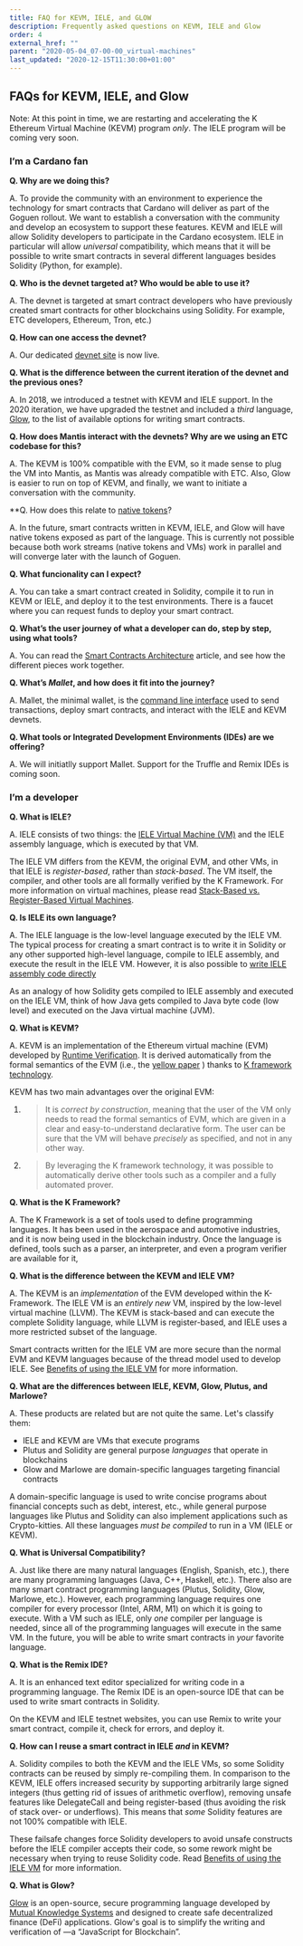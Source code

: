 ```yaml
---
title: FAQ for KEVM, IELE, and GLOW
description: Frequently asked questions on KEVM, IELE and Glow
order: 4
external_href: ""
parent: "2020-05-04_07-00-00_virtual-machines"
last_updated: "2020-12-15T11:30:00+01:00"
---
```


## FAQs for KEVM, IELE, and Glow

Note: At this point in time, we are restarting and accelerating the K
Ethereum Virtual Machine (KEVM) program *only*. The IELE program will be
coming very soon.

### I’m a Cardano fan

**Q. Why are we doing this?**

A. To provide the community with an environment to experience
the technology for smart contracts that Cardano will deliver as
part of the Goguen rollout. We want to establish a conversation with the community
and develop an ecosystem to support these features. KEVM and
IELE will allow Solidity developers to participate in the Cardano
ecosystem. IELE in particular will allow *universal* compatibility, which
means that it will be possible to write smart contracts in
several different languages besides Solidity (Python, for example).

**Q. Who is the devnet targeted at? Who would be able to use it?**

A. The devnet is targeted at smart contract developers who have previously
created smart contracts for other blockchains using Solidity. For example, ETC developers, 
Ethereum, Tron, etc.)

**Q. How can one access the devnet?**

A. Our dedicated [devnet site](https://developers.cardano.org/) is now live.

**Q. What is the difference between the current iteration of the devnet and the previous ones?**

A. In 2018, we introduced a testnet with KEVM and IELE support. In the 2020
iteration, we have upgraded the testnet and included a *third* language,
[Glow](https://glow-lang.org/), to the list of available options for writing smart contracts.

**Q. How does Mantis interact with the devnets? Why are we using an ETC codebase for this?**

A. The KEVM is 100% compatible with the EVM, so it made sense to plug
the VM into Mantis, as Mantis was already compatible
with ETC. Also, Glow is easier to run on top of
KEVM, and finally, we want to initiate a conversation with the community.

**Q. How does this relate to [native tokens](https://developers.cardano.org/en/development-environments/native-tokens/native-tokens/)?

A. In the future, smart contracts written in KEVM, IELE, and Glow will have
native tokens exposed as part of the language. This is currently not possible
because both work streams (native tokens and VMs) work in parallel and will
converge later with the launch of Goguen.

**Q. What funcionality can I expect?**

A. You can take a smart contract created in Solidity,
compile it to run in KEVM or IELE, and deploy it to the test
environments. There is a faucet where you can request funds to deploy
your smart contract.

**Q. What’s the user journey of what a developer can do, step by step, using what tools?**

A. You can read the [Smart Contracts Architecture](http://../iele_vm_architecture) article, and see
how the different pieces work together.

**Q. What’s *Mallet*, and how does it fit into the journey?**

A. Mallet, the minimal wallet, is the [command line interface](https://testnets.cardano.org/en/more/iele/getting-started/mallet-installation/)
used to send transactions, deploy smart contracts, and interact with the IELE and KEVM devnets.

**Q. What tools or Integrated Development Environments (IDEs) are we offering?**

A. We will initiatlly support Mallet. Support for the Truffle and Remix IDEs is coming soon.

### I’m a developer

**Q. What is IELE?**

A. IELE consists of two things: the [IELE Virtual Machine (VM)](https://testnets.cardano.org/en/more/iele/about/the-iele-virtual-machine/)
and the IELE assembly language, which is executed by that VM.

The IELE VM differs from the KEVM, the original EVM, and other VMs, 
in that IELE is *register-based*, rather than *stack-based*. The VM
itself, the compiler, and other tools are all formally verified
by the K Framework. For more information on virtual machines,
please read [Stack-Based vs. Register-Based Virtual Machines](https://docs.google.com/document/u/0/d/1XilTNYriTCXF93uCw82GnFZ4_3j1JATsdC7ICPnvVLQ/edit).

**Q. Is IELE its own language?**

A. The IELE language is the low-level language executed by the IELE VM.
The typical process for creating a smart contract is to write it in 
Solidity or any other supported high-level language, compile to IELE assembly, 
and execute the result in the IELE VM. However, it is also possible to [write
IELE assembly code directly](https://testnets.cardano.org/en/more/iele/getting-started/coding-in-iele-assembly/)

As an analogy of how Solidity gets compiled to IELE assembly and
executed on the IELE VM, think of how Java gets compiled to Java
byte code (low level) and executed on the Java virtual machine (JVM).

**Q. What is KEVM?**

A. KEVM is an implementation of the Ethereum virtual machine (EVM)
developed by [Runtime Verification](https://runtimeverification.com/). It is derived
automatically from the formal semantics of the EVM (i.e., the
[yellow paper](https://ethereum.github.io/yellowpaper/paper.pdf) ) thanks
to [K framework technology](https://runtimeverification.com/blog/k-framework-an-overview/).

KEVM has two main advantages over the original EVM:

1.  > It is *correct by construction*, meaning that the user of the VM
    > only needs to read the formal semantics of EVM, which are given in a
    > clear and easy-to-understand declarative form. The user can be sure
    > that the VM will behave *precisely* as specified, and not in any other way.

2.  > By leveraging the K framework technology, it was possible to
    > automatically derive other tools such as a compiler and a fully
    > automated prover.

**Q. What is the K Framework?**

A. The K Framework is a set of tools used to define programming languages.
It has been used in the aerospace and automotive industries, and it is now
being used in the blockchain industry. Once the language is defined, tools
such as a parser, an interpreter, and even a program verifier are
available for it, 

**Q. What is the difference between the KEVM and IELE VM?**

A. The KEVM is an *implementation* of the EVM developed within the K-Framework. 
The IELE VM is an *entirely new* VM, inspired by the low-level virtual machine (LLVM).
The KEVM is stack-based and can execute the complete Solidity language, while LLVM is
register-based, and IELE uses a more restricted subset of the language.

Smart contracts written for the IELE VM are more secure than the normal
EVM and KEVM languages because of the thread model used to develop IELE.
See [Benefits of using the IELE VM](https://docs.google.com/document/u/0/d/1lqFBLubaY3C2zLXeQ0nBI-172Q2B--IdpKT6VNDwT8A/edit)
for more information.

**Q. What are the differences between IELE, KEVM, Glow, Plutus, and Marlowe?**

A. These products are related but are not quite the same. Let's classify them:

- IELE and KEVM are VMs that execute programs
- Plutus and Solidity are general purpose *languages* that operate in blockchains
- Glow and Marlowe are domain-specific languages targeting financial contracts

A domain-specific language is used to write concise programs about financial concepts
such as debt, interest, etc., while general purpose languages like Plutus and Solidity
can also implement applications such as Crypto-kitties. All these languages *must be compiled*
to run in a VM (IELE or KEVM).

**Q. What is Universal Compatibility?**

A. Just like there are many natural languages (English, Spanish, etc.),
there are many programming languages (Java, C++, Haskell, etc.). There
also are many smart contract programming languages (Plutus, Solidity,
Glow, Marlowe, etc.). However, each programming language requires one
compiler for every processor (Intel, ARM, M1) on which it is going to
execute. With a VM such as IELE, only *one* compiler per language is needed, 
since all of the programming languages will execute in the same VM. 
In the future, you will be able to write smart contracts in *your* favorite language.

**Q. What is the Remix IDE?**

A. It is an enhanced text editor specialized for writing code in a programming language. 
The Remix IDE is an open-source IDE that can be used to write smart contracts in
Solidity.

On the KEVM and IELE testnet websites, you can use Remix to write your smart contract, compile it,
check for errors, and deploy it.

**Q. How can I reuse a smart contract in IELE *and* in KEVM?**

A. Solidity compiles to both the KEVM and the IELE VMs, so some Solidity
contracts can be reused by simply re-compiling them. In comparison to the
KEVM, IELE offers increased security by supporting arbitrarily large
signed integers (thus getting rid of issues of arithmetic overflow),
removing unsafe features like DelegateCall and being register-based
(thus avoiding the risk of stack over- or underflows). This means that
*some* Solidity features are not 100% compatible with IELE.

These failsafe changes force Solidity developers to avoid unsafe constructs  
before the IELE compiler accepts their code, so some rework might be necessary
when trying to reuse Solidity code. Read [Benefits of using the IELE VM](https://docs.google.com/document/u/0/d/1lqFBLubaY3C2zLXeQ0nBI-172Q2B--IdpKT6VNDwT8A/edit)
for more information.

**Q. What is Glow?**

[Glow](https://glow-lang.org/) is an open-source,
secure programming language developed by [Mutual Knowledge Systems](https://mukn.io/)
and designed to create safe decentralized finance (DeFi) applications. 
Glow's goal is to simplify the writing and verification of —a “JavaScript for Blockchain”.
